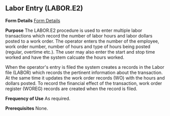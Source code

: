 ## Labor Entry (LABOR.E2)
<PageHeader />

**Form Details**
[Form Details](../LABOR-E2-1/README.md)

**Purpose**
The LABOR.E2 procedure is used to enter multiple labor transactions which
record the number of labor hours and labor dollars posted to a work order. The
operator enters the number of the employee, work order number, number of hours
and type of hours being posted (regular, overtime etc.). The user may also
enter the start and stop time worked and have the system calcuate the hours
worked.

When the operator's entry is filed the system creates a records in the Labor
file (LABOR) which records the pertinent information about the transaction. At
the same time it updates the work order records (WO) with the hours and
dollars posted. To record the financial effect of the transaction, work order
register (WOREG) records are created when the record is filed.

**Frequency of Use**
As required.

**Prerequisites**
None.

<badge text= "Version 8.10.57 " vertical="middle" />

<PageFooter />
